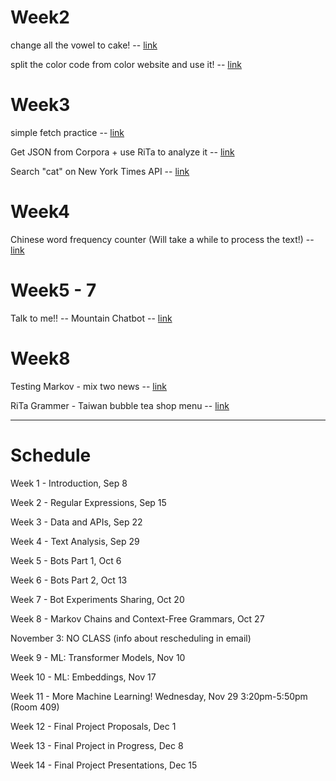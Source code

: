 # Week2

change all the vowel to cake! --
[link](https://yclanlan.github.io/2023-Fall-Programming-A2Z/Week02/practice1/)

split the color code from color website and use it! --
[link](https://yclanlan.github.io/2023-Fall-Programming-A2Z/Week02/practice2/)

# Week3

simple fetch practice --
[link](https://yclanlan.github.io/2023-Fall-Programming-A2Z/Week03/async%20practice/)

Get JSON from Corpora + use RiTa to analyze it --
[link](https://yclanlan.github.io/2023-Fall-Programming-A2Z/Week03/Corpora/)

Search "cat" on New York Times API --
[link](https://yclanlan.github.io/2023-Fall-Programming-A2Z/Week03/New%20York%20Times/)

# Week4

Chinese word frequency counter
(Will take a while to process the text!) --
[link](https://yclanlan.github.io/2023-Fall-Programming-A2Z/Week04/)


# Week5 - 7

Talk to me!! -- Mountain Chatbot --
[link](https://yclanlan.github.io/2023-Fall-Programming-A2Z/Week05/)

# Week8

Testing Markov - mix two news --
[link](https://yclanlan.github.io/2023-Fall-Programming-A2Z/Week08/Markov/)


RiTa Grammer - Taiwan bubble tea shop menu --
[link](https://yclanlan.github.io/2023-Fall-Programming-A2Z/Week08/RitaGrammer/)

_______________________________

# Schedule
Week 1 - Introduction, Sep 8

Week 2 - Regular Expressions, Sep 15

Week 3 - Data and APIs, Sep 22

Week 4 - Text Analysis, Sep 29

Week 5 - Bots Part 1, Oct 6

Week 6 - Bots Part 2, Oct 13

Week 7 - Bot Experiments Sharing, Oct 20

Week 8 - Markov Chains and Context-Free Grammars, Oct 27

November 3: NO CLASS (info about rescheduling in email)

Week 9 - ML: Transformer Models, Nov 10

Week 10 - ML: Embeddings, Nov 17

Week 11 - More Machine Learning! Wednesday, Nov 29 3:20pm-5:50pm (Room 409)

Week 12 - Final Project Proposals, Dec 1

Week 13 - Final Project in Progress, Dec 8

Week 14 - Final Project Presentations, Dec 15